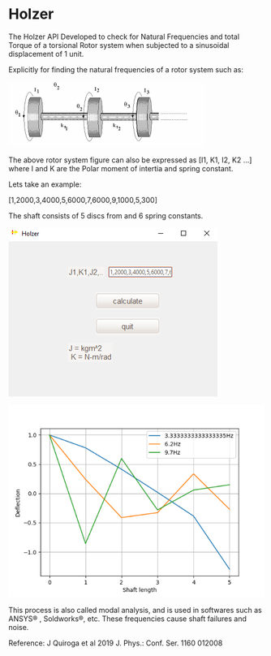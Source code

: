 # Holzer




The Holzer API Developed to check for Natural Frequencies and total Torque of a torsional Rotor system when subjected to a sinusoidal displacement of 1 unit.

Explicitly for finding the natural frequencies of a rotor system such as:

![plot](https://github.com/RN0H/Holzer/blob/7584ec0d0bdbe00a377a0142639ad1e9e7902f71/pngs/TVD.png)


The above rotor system figure can also be expressed as [I1, K1, I2, K2 ...] where I and K are the Polar moment of intertia and spring constant.

Lets take an example:

[1,2000,3,4000,5,6000,7,6000,9,1000,5,300]

The shaft consists of 5 discs from and 6 spring constants.

![plot](https://github.com/RN0H/Holzer/blob/909471520e7158f2a4cc90c63be022a0c9d49808/pngs/App.png)

![plot](https://github.com/RN0H/Holzer/blob/909471520e7158f2a4cc90c63be022a0c9d49808/pngs/fig.png)

This process is also called modal analysis, and is used in softwares such as ANSYS® , Soldworks®, etc. These frequencies cause shaft failures and noise.

Reference:
J Quiroga et al 2019 J. Phys.: Conf. Ser. 1160 012008